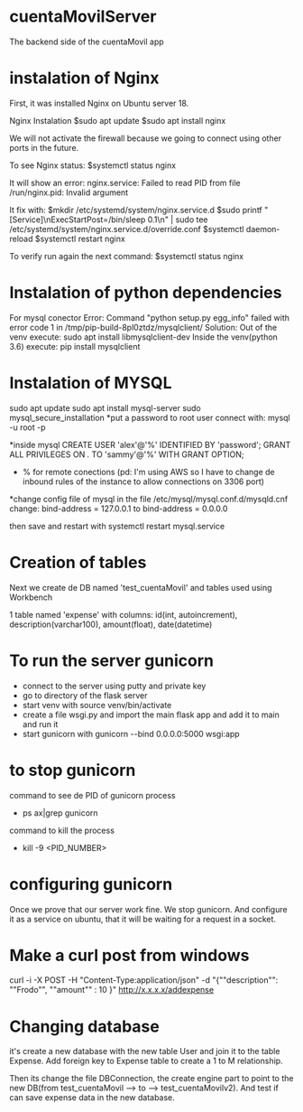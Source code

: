 # cuentaMovilServer
The backend side of the cuentaMovil app

# instalation of Nginx
First, it was installed Nginx on Ubuntu server 18.

Nginx Instalation
$sudo apt update
$sudo apt install nginx

We will not activate the firewall because we going to connect using other ports in the future.

To see Nginx status:
$systemctl status nginx

It will show an error:
nginx.service: Failed to read PID from file /run/nginx.pid: Invalid argument

It fix with:
$mkdir /etc/systemd/system/nginx.service.d
$sudo printf "[Service]\nExecStartPost=/bin/sleep 0.1\n" | sudo tee /etc/systemd/system/nginx.service.d/override.conf
$systemctl daemon-reload
$systemctl restart nginx

To verify run again the next command:
$systemctl status nginx

# Instalation of python dependencies
For mysql conector
Error: 
Command "python setup.py egg_info" failed with error code 1 in /tmp/pip-build-8pl0ztdz/mysqlclient/
Solution:
Out of the venv execute:
sudo apt install libmysqlclient-dev
Inside the venv(python 3.6) execute:
pip install mysqlclient

# Instalation of MYSQL
sudo apt update
sudo apt install mysql-server
sudo mysql_secure_installation
*put a password to root user
connect with:
mysql -u root -p

*inside mysql
CREATE USER 'alex'@'%' IDENTIFIED BY 'password';
GRANT ALL PRIVILEGES ON *.* TO 'sammy'@'%' WITH GRANT OPTION;
* % for remote conections
(pd: I'm using AWS so I have to change de inbound rules of the instance to allow connections on 3306 port)

*change config file of mysql
in the file /etc/mysql/mysql.conf.d/mysqld.cnf change:
bind-address =  127.0.0.1
to 
bind-address =  0.0.0.0

then save and restart with
systemctl restart mysql.service

# Creation of tables
Next we create de DB named 'test_cuentaMovil' and tables used using Workbench

1 table named 'expense' with columns: id(int, autoincrement), description(varchar100), amount(float), date(datetime)

# To run the server gunicorn
* connect to the server using putty and private key
* go to directory of the flask server
* start venv with source venv/bin/activate
* create a file wsgi.py and import the main flask app and add it to main and run it
* start gunicorn with gunicorn --bind 0.0.0.0:5000 wsgi:app

# to stop gunicorn
command to see de PID of gunicorn process
* ps ax|grep gunicorn

command to kill the process
* kill -9 <PID_NUMBER>

# configuring gunicorn
Once we prove that our server work fine. We stop gunicorn.
And configure it as a service on ubuntu, that it will be waiting for a request in a socket.

# Make a curl post from windows
curl -i -X POST -H "Content-Type:application/json" -d "{""description"": ""Frodo"",  ""amount"" : 10 }" http://x.x.x.x/addexpense

# Changing database
it's create a new database with the new table User and join it to the table Expense. Add foreign key to Expense table to create a 1 to M relationship.

Then its change the file DBConnection, the create engine part to point to the new DB(from test_cuentaMovil --> to --> test_cuentaMovilv2). And test if can save expense data in the new database.
